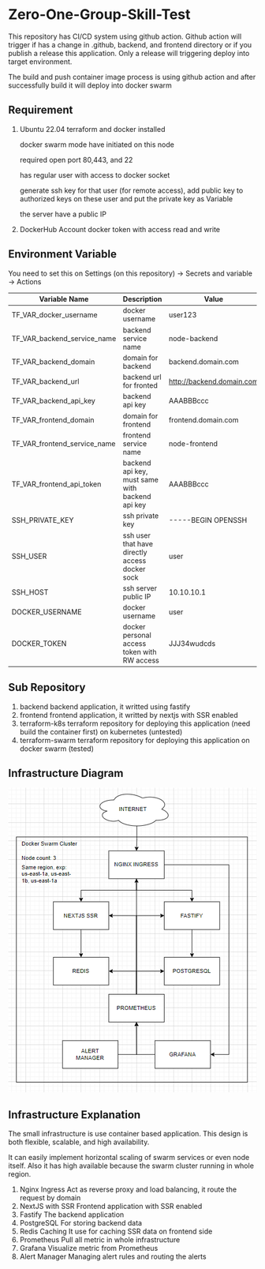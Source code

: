 # Zero-One-Group-Skill-Test

This repository has CI/CD system using github action. Github action will trigger if has a change in .github, backend, and frontend directory or if you publish a release this application. Only a release will triggering deploy into target environment.

The build and push container image process is using github action and after successfully build it will deploy into docker swarm

## Requirement

1. Ubuntu 22.04
   terraform and docker installed
   
   docker swarm mode have initiated on this node
   
   required open port 80,443, and 22
   
   has regular user with access to docker socket

   generate ssh key for that user (for remote access), add public key to authorized keys on these user and put the private key as Variable
   
   the server have a public IP
   
3. DockerHub Account
   docker token with access read and write

## Environment Variable

You need to set this on Settings (on this repository) -> Secrets and variable -> Actions


| Variable Name                | Description                                     | Value                         |
| ------------------------------ | ------------------------------------------------- | ------------------------------- |
| TF_VAR_docker_username       | docker username                                 | user123                       |
| TF_VAR_backend_service_name  | backend service name                            | node-backend                  |
| TF_VAR_backend_domain        | domain for backend                              | backend.domain.com            |
| TF_VAR_backend_url           | backend url for fronted                         | http://backend.domain.com     |
| TF_VAR_backend_api_key       | backend api key                                 | AAABBBccc                     |
| TF_VAR_frontend_domain       | domain for frontend                             | frontend.domain.com           |
| TF_VAR_frontend_service_name | frontend service name                           | node-frontend                 |
| TF_VAR_frontend_api_token    | backend api key, must same with backend api key | AAABBBccc                     |
| SSH_PRIVATE_KEY              | ssh private key                                 | -----BEGIN OPENSSH            |
| SSH_USER                     | ssh user that have directly access docker sock  | user                          |
| SSH_HOST                     | ssh server public IP                            | 10.10.10.1                    |
| DOCKER_USERNAME              | docker username                                 | user                          | 
| DOCKER_TOKEN                 | docker personal access token with RW access     | JJJ34wudcds                   | 

## Sub Repository

1. backend
   backend application, it writted using fastify
2. frontend
   frontend application, it writted by nextjs with SSR enabled
3. terraform-k8s
   terraform repository for deploying this application (need build the container first) on kubernetes (untested)
4. terraform-swarm
   terraform repository for deploying this application on docker swarm (tested)

## Infrastructure Diagram


![](assets/20240720_224252_image.png)

## Infrastructure Explanation

The small infrastructure is use container based application. This design is both flexible, scalable, and high availability.

It can easily implement horizontal scaling of swarm services or even node itself. Also it has high available because the swarm cluster running in whole region.

1. Nginx Ingress
   Act as reverse proxy and load balancing, it route the request by domain
2. NextJS with SSR
   Frontend application with SSR enabled
3. Fastify
   The backend application
4. PostgreSQL
   For storing backend data
5. Redis Caching
   It use for caching SSR data on frontend side
6. Prometheus
   Pull all metric in whole infrastructure
7. Grafana
   Visualize metric from Prometheus
8. Alert Manager
   Managing alert rules and routing the alerts
